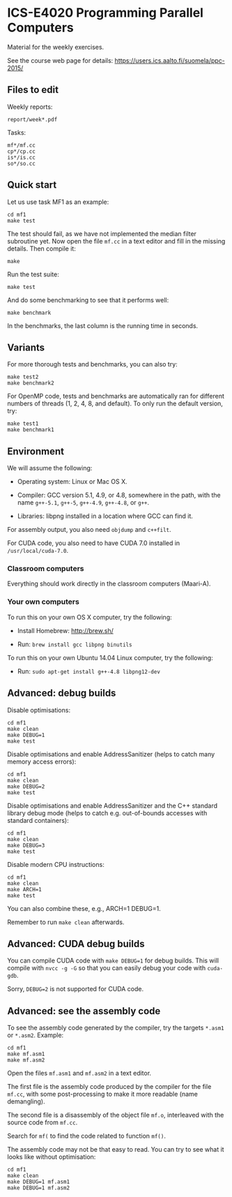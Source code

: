 ICS-E4020 Programming Parallel Computers
========================================

Material for the weekly exercises.

See the course web page for details:
https://users.ics.aalto.fi/suomela/ppc-2015/


Files to edit
-------------

Weekly reports:

    report/week*.pdf

Tasks:

    mf*/mf.cc
    cp*/cp.cc
    is*/is.cc
    so*/so.cc


Quick start
-----------

Let us use task MF1 as an example:

    cd mf1
    make test

The test should fail, as we have not implemented the median filter
subroutine yet. Now open the file `mf.cc` in a text editor and
fill in the missing details. Then compile it:

    make

Run the test suite:

    make test

And do some benchmarking to see that it performs well:

    make benchmark

In the benchmarks, the last column is the running time in seconds.


Variants
--------

For more thorough tests and benchmarks, you can also try:

    make test2
    make benchmark2

For OpenMP code, tests and benchmarks are automatically ran for
different numbers of threads (1, 2, 4, 8, and default). To only
run the default version, try:

    make test1
    make benchmark1


Environment
-----------

We will assume the following:

 - Operating system: Linux or Mac OS X.

 - Compiler: GCC version 5.1, 4.9, or 4.8, somewhere in the path,
   with the name `g++-5.1`, `g++-5`, `g++-4.9`, `g++-4.8`, or `g++`.

 - Libraries: libpng installed in a location where GCC can find it.

For assembly output, you also need `objdump` and `c++filt`.

For CUDA code, you also need to have CUDA 7.0 installed in
`/usr/local/cuda-7.0`.


### Classroom computers

Everything should work directly in the classroom computers (Maari-A).


### Your own computers

To run this on your own OS X computer, try the following:

 - Install Homebrew: http://brew.sh/

 - Run: `brew install gcc libpng binutils`

To run this on your own Ubuntu 14.04 Linux computer, try the
following:

 - Run: `sudo apt-get install g++-4.8 libpng12-dev`


Advanced: debug builds
----------------------

Disable optimisations:

    cd mf1
    make clean
    make DEBUG=1
    make test

Disable optimisations and enable AddressSanitizer
(helps to catch many memory access errors):

    cd mf1
    make clean
    make DEBUG=2
    make test

Disable optimisations and enable AddressSanitizer
and the C++ standard library debug mode (helps to
catch e.g. out-of-bounds accesses with standard
containers):

    cd mf1
    make clean
    make DEBUG=3
    make test

Disable modern CPU instructions:

    cd mf1
    make clean
    make ARCH=1
    make test

You can also combine these, e.g., ARCH=1 DEBUG=1.

Remember to run `make clean` afterwards.


Advanced: CUDA debug builds
---------------------------

You can compile CUDA code with `make DEBUG=1` for debug builds.
This will compile with `nvcc -g -G` so that you can easily debug
your code with `cuda-gdb`.

Sorry, `DEBUG=2` is not supported for CUDA code.


Advanced: see the assembly code
-------------------------------

To see the assembly code generated by the compiler, try the targets
`*.asm1` or `*.asm2`. Example:

    cd mf1
    make mf.asm1
    make mf.asm2

Open the files `mf.asm1` and `mf.asm2` in a text editor.

The first file is the assembly code produced by the compiler for
the file `mf.cc`, with some post-processing to make it more readable
(name demangling).

The second file is a disassembly of the object file `mf.o`, interleaved
with the source code from `mf.cc`.

Search for `mf(` to find the code related to function `mf()`.

The assembly code may not be that easy to read. You can try to see
what it looks like without optimisation:

    cd mf1
    make clean
    make DEBUG=1 mf.asm1
    make DEBUG=1 mf.asm2


